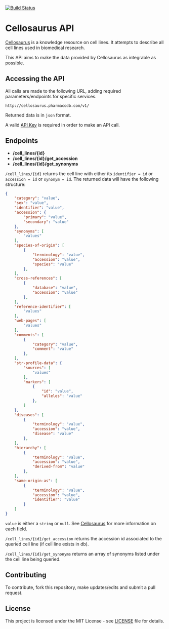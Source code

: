 [![Build Status](https://travis-ci.org/assefamaru/cellosaurus-api.svg?branch=master)](https://travis-ci.org/assefamaru/cellosaurus-api)

# Cellosaurus API

[Cellosaurus](http://web.expasy.org/cellosaurus/) is a knowledge resource on cell lines. It attempts to describe all cell lines used in biomedical research. 

This API aims to make the data provided by Cellosaurus as integrable as possible. 

## Accessing the API

All calls are made to the following URL, adding required parameters/endpoints for specific services.

```
http://cellosaurus.pharmacodb.com/v1/
```

Returned data is in `json` format.

A valid [API Key](API_KEY.md) is required in order to make an API call.

## Endpoints

* **/cell_lines/{id}**
* **/cell_lines/{id}/get_accession**
* **/cell_lines/{id}/get_synonyms**

`/cell_lines/{id}` returns the cell line with either its `identifier = id` or `accession = id` or `synonym = id`. The returned data will have the following structure:

```json
{
	"category": "value",
	"sex": "value",
	"identifier": "value",
	"accession": {
		"primary": "value",
		"secondary": "value"
	},
	"synonyms": [
		"values"
	],
	"species-of-origin": [
		{
			"terminology": "value",
			"accession": "value",
			"species": "value"
		},
	],
	"cross-references": [
		{
			"database": "value",
			"accession": "value"
		},
	],
	"reference-identifier": [
		"values"
	],
	"web-pages": [
		"values"
	],
	"comments": [
		{
			"category": "value",
			"comment": "value"
		},
	],
	"str-profile-data": {
		"sources": [
			"values"
		],
		"markers": [
			{
				"id": "value",
				"alleles": "value"
			},
		]
	},
	"diseases": [
		{
			"terminology": "value",
			"accession": "value",
			"disease": "value"
		},
	],
	"hierarchy": [
		{
			"terminology": "value",
			"accession": "value",
			"derived-from": "value"
		},
	],
	"same-origin-as": [
		{
			"terminology": "value",
			"accession": "value",
			"identifier": "value"
		}
	]
}
```

`value` is either a `string` or `null`. See [Cellosaurus](http://web.expasy.org/cellosaurus/) for more information on each field.

`/cell_lines/{id}/get_accession` returns the accession id associated to the queried cell line (if cell line exists in db).

`/cell_lines/{id}/get_synonyms` returns an array of synonyms listed under the cell line being queried.

## Contributing

To contribute, fork this repository, make updates/edits and submit a pull request.

## License

This project is licensed under the MIT License - see [LICENSE](LICENSE) file for details.
